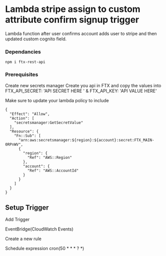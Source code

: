 # Lambda stripe assign to custom attribute confirm signup trigger

Lambda function after user confirms account adds user to stripe and then updated custom cognito field.

### Dependancies

```
npm i ftx-rest-api
```

### Prerequisites

Create new secrets manager
Create you api in FTX and copy the values into FTX_API_SECRET: 'API SECRET HERE ' & FTX_API_KEY: 'API VALUE HERE'

Make sure to update your lambda policy to include

```
{
  "Effect": "Allow",
  "Action": [
    "secretsmanager:GetSecretValue"
  ],
  "Resource": {
    "Fn::Sub": [
      "arn:aws:secretsmanager:${region}:${account}:secret:FTX_MAIN-0RPnWV",
      {
        "region": {
          "Ref": "AWS::Region"
        },
        "account": {
          "Ref": "AWS::AccountId"
        }
      }
    ]
  }
}
```

## Setup Trigger
Add Trigger

EventBridge(CloudWatch Events)

Create a new rule

Schedule expression cron(50 * * * ? *)
